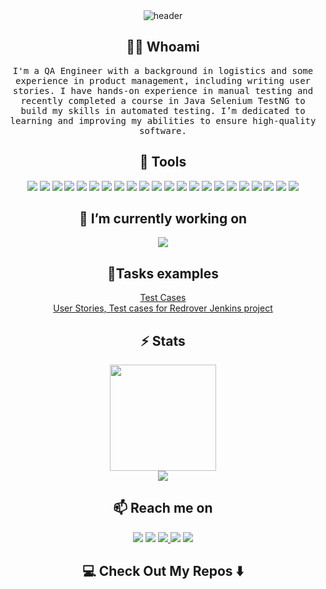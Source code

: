 <div align="center">
<div align="center">
  <img src="https://github.com/Nostalgeek23/Nostalgeek23/assets/49209427/85344059-d441-4876-ae3e-5d53d5a23897" alt="header"/>
</div>
  <h2 align="center"> 👨‍💻 Whoami</h2>
  <p align="center">
  <samp>I'm a QA Engineer with a background in logistics and some experience in product management, including writing user stories. I have hands-on experience in manual testing and recently completed a course in Java Selenium TestNG to build my skills in automated testing. I’m dedicated to learning and improving my abilities to ensure high-quality software.
  </samp>
</p>

<h2>🔭 Tools </h2>
<div>
<img src="https://img.shields.io/badge/java-%23ED8B00.svg?style=for-the-badge&logo=openjdk&logoColor=white"/>
<img src="https://img.shields.io/badge/-selenium-%43B02A?style=for-the-badge&logo=selenium&logoColor=white"/>
<img src="https://img.shields.io/badge/Apache%20Maven-C71A36?style=for-the-badge&logo=Apache%20Maven&logoColor=white"/>
<img src="https://github.com/Nostalgeek23/Mysite/assets/49209427/d5aebbdd-5f7b-410c-82f5-e195dd7ba03d"/>
<img src="https://github.com/Nostalgeek23/Mysite/assets/49209427/bdfa3c76-351e-4375-b157-4db417aed7c9"/>
<img src="https://img.shields.io/badge/github-%23121011.svg?style=for-the-badge&logo=github&logoColor=white"/>
<img src="https://img.shields.io/badge/github%20actions-%232671E5.svg?style=for-the-badge&logo=githubactions&logoColor=white"/>
<img src="https://img.shields.io/badge/IntelliJIDEA-000000.svg?style=for-the-badge&logo=intellij-idea&logoColor=white"/>
<img src="https://img.shields.io/badge/docker-%230db7ed.svg?style=for-the-badge&logo=docker&logoColor=white"/>
<img src="https://img.shields.io/badge/css3-%231572B6.svg?style=for-the-badge&logo=css3&logoColor=white"/>
<img src="https://img.shields.io/badge/html5-%23E34F26.svg?style=for-the-badge&logo=html5&logoColor=white"/>
<img src="https://img.shields.io/badge/mysql-4479A1.svg?style=for-the-badge&logo=mysql&logoColor=white"/>
<img src="https://img.shields.io/badge/Postman-FF6C37?style=for-the-badge&logo=postman&logoColor=white"/>
<img src="https://img.shields.io/badge/Microsoft_Office-D83B01?style=for-the-badge&logo=microsoft-office&logoColor=white"/>
<img src="https://img.shields.io/badge/Android-3DDC84?style=for-the-badge&logo=android&logoColor=white"/>
<img src="https://img.shields.io/badge/Linux-FCC624?style=for-the-badge&logo=linux&logoColor=black"/>
<img src="https://img.shields.io/badge/confluence-%23172BF4.svg?style=for-the-badge&logo=confluence&logoColor=white"/>
<img src="https://img.shields.io/badge/jira-%230A0FFF.svg?style=for-the-badge&logo=jira&logoColor=white"/>
<img src="https://img.shields.io/badge/Notion-%23000000.svg?style=for-the-badge&logo=notion&logoColor=white"/>
<img src="https://img.shields.io/badge/Trello-%23026AA7.svg?style=for-the-badge&logo=Trello&logoColor=white"/>
<img src="https://img.shields.io/badge/wireguard-%2388171A.svg?style=for-the-badge&logo=wireguard&logoColor=white"/>
<img src="https://img.shields.io/badge/google-4285F4?style=for-the-badge&logo=google&logoColor=white"/>
</div>

<h2>💬 I’m currently working on </h2>
<a href="https://github.com/Nostalgeek23/LUMAJavaSeleniumTestNGAllure">
  <img src="https://github.com/Nostalgeek23/Mysite/assets/49209427/88cf2091-62bc-4aea-bbac-80fa69e51c17"/>
</a>

<h2>💼Tasks examples</h2>
<a href="https://drive.google.com/drive/folders/1mn83T9eqRCnac55SmsZByYygIFQ6NoL-?usp=sharing">
  Test Cases
</a><br>
<a href="https://drive.google.com/drive/folders/18lLGK8elatXnbkrglsbepv-nQo707F8G?usp=sharing">
  User Stories, Test cases for Redrover Jenkins project
</a>

<h2>⚡ Stats </h2>
<div align="center">
  <a href="https://cert.efset.org/xqCfR7"><img src="https://cdn.efset.org/efset-widget/img/v2/social-media/certificate/72.png" width="170" height="170"></a><br>
</div>

<div align="center">
    <img src="https://www.codewars.com/users/Nostalgeek23/badges/large"/>
</div>

<h2>📫 Reach me on </h2>
<a href="https://www.linkedin.com/in/eugene-tregubov/"><img src="https://img.shields.io/badge/linkedin-%230077B5.svg?style=for-the-badge&logo=linkedin&logoColor=white"/></a>
<a href="https://discordapp.com/users/202932305675681792"><img src="https://img.shields.io/badge/Discord-%235865F2.svg?style=for-the-badge&logo=discord&logoColor=white"/></a>
<a href="mailto:evrtreg@gmail.com"><img src="https://img.shields.io/badge/Gmail-D14836?style=for-the-badge&logo=gmail&logoColor=white"/>
<a href="https://www.instagram.com/jecaaan/"><img src="https://img.shields.io/badge/Instagram-%23E4405F.svg?style=for-the-badge&logo=Instagram&logoColor=white"/></a>
<a href="https://t.me/Nstlgk"><img src="https://img.shields.io/badge/Telegram-2CA5E0?style=for-the-badge&logo=telegram&logoColor=white"/></a>
<h2>💻 Check Out My Repos ⬇️ </h2>
</div>
<!--
**Nostalgeek23/Nostalgeek23** is a ✨ _special_ ✨ repository because its `README.md` (this file) appears on your GitHub profile.

Here are some ideas to get you started:

- 🔭 I’m currently working on ...
- 🌱 I’m currently learning ...
- 👯 I’m looking to collaborate on ...
- 🤔 I’m looking for help with ...
- 💬 Ask me about ...
- 📫 How to reach me: ...
- 😄 Pronouns: ...
- ⚡ Fun fact: ...📝
-->
